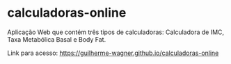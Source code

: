 # calculadoras-online
 Aplicação Web que contém três tipos de calculadoras: Calculadora de IMC, Taxa Metabólica Basal e Body Fat.

Link para acesso: https://guilherme-wagner.github.io/calculadoras-online
